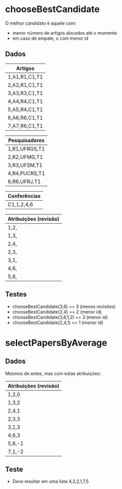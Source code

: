 # chooseBestCandidate

O melhor candidato é aquele com:
- menor número de artigos alocados até o momento
- em caso de empate, o com menor id

## Dados

Artigos |
--- |
1,A1,R1,C1,T1 |
2,A2,R1,C1,T1 |
3,A3,R3,C1,T1 |
4,A4,R4,C1,T1 |
5,A5,R4,C1,T1 |
6,A6,R6,C1,T1 |
7,A7,R6,C1,T1 |

Pesquisadores |
--- |
1,R1,UFRGS,T1 |
2,R2,UFMG,T1 |
3,R3,UFSM,T1 |
4,R4,PUCRS,T1 |
6,R6,UFRJ,T1 |

Conferências |
--- |
C1,1,2,4,6 |

Atribuições (revisão) |
--- |
1,2, |
1,3, |
2,4, |
2,3, |
3,1, |
4,6, |
5,6, |

## Testes

- chooseBestCandidate(3,6) == 3 (menos revisões)
- chooseBestCandidate(2,4) == 2 (menor id)
- chooseBestCandidate(3,6,1,2) == 3 (menor id)
- chooseBestCandidate(2,4,1) == 1 (menor id)

# selectPapersByAverage

## Dados

Mesmos de antes, mas com estas atribuições:

Atribuições (revisão) |
--- |
1,2,0 |
1,3,2 |
2,4,1 |
2,3,3 |
3,1,3 |
4,6,3 |
5,6,-1 |
7,1,-2 |

## Teste

- Deve resultar em uma lista 4,3,2,1,7,5
